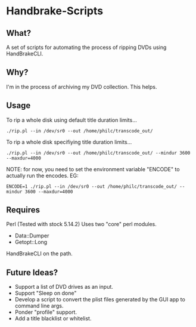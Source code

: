 Handbrake-Scripts
=================

What?
-----

A set of scripts for automating the process of ripping DVDs using HandBrakeCLI.

Why?
----

I'm in the process of archiving my DVD collection. This helps.

Usage
-----

To rip a whole disk using default title duration limits...

    ./rip.pl --in /dev/sr0 --out /home/philc/transcode_out/

To rip a whole disk specifiying title duration limits...

    ./rip.pl --in /dev/sr0 --out /home/philc/transcode_out/ --mindur 3600 --maxdur=4000

NOTE: for now, you need to set the environment variable "ENCODE" to actually run the encodes. EG:

    ENCODE=1 ./rip.pl --in /dev/sr0 --out /home/philc/transcode_out/ --mindur 3600 --maxdur=4000

Requires
--------

Perl (Tested with stock 5.14.2)
Uses two "core" perl modules.
* Data::Dumper
* Getopt::Long

HandBrakeCLI on the path.

Future Ideas?
-------------

* Support a list of DVD drives as an input.
* Support "Sleep on done"
* Develop a script to convert the plist files generated by the GUI app to command line args.
* Ponder "profile" support.
* Add a title blacklist or whitelist.
